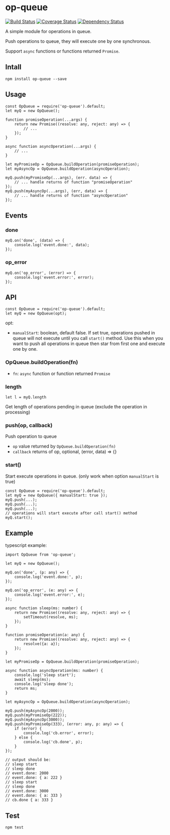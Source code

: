 # op-queue

[![Build Status](https://travis-ci.org/Dongss/op-queue.svg?branch=master)](https://travis-ci.org/Dongss/op-queue)
[![Coverage Status](https://coveralls.io/repos/github/Dongss/op-queue/badge.svg?branch=master)](https://coveralls.io/github/Dongss/op-queue?branch=master)
[![Dependency Status](https://dependencyci.com/github/Dongss/op-queue/badge)](https://dependencyci.com/github/Dongss/op-queue)


A simple module for operations in queue.

Push operations to queue, they will execute one by one synchronous.

Support `async` functions or functions returned `Promise`.

## Intall

`npm install op-queue --save`

## Usage

```
const OpQueue = require('op-queue').default;
let myQ = new OpQueue();

function promiseOperation(...args) {
    return new Promise((resolve: any, reject: any) => {
        // ...
    });
}

async function asyncOperation(...args) {
    // ...
}

let myPromiseOp = OpQueue.buildOperation(promiseOperation);
let myAsyncOp = OpQueue.buildOperation(asyncOperation);

myQ.push(myPromiseOp(...args), (err. data) => {
    // ... handle returns of function "promiseOperation"
});
myQ.push(myAsyncOp(...args), (err, data) => {
    // ... handle returns of function "asyncOperation"
});
```

## Events

### done

```
myQ.on('done', (data) => {
    console.log('event.done:', data);
});
```

### op_error

```
myQ.on('op_error', (error) => {
    console.log('event.error:', error);
});
```

## API

```
const OpQueue = require('op-queue').default;
let myQ = new OpQueue(opt);
```

opt:

* `manualStart`: boolean, default false. If set true, operations pushed in queue will not execute until you call `start()` method. Use this when you want to push all operations in queue then star from first one and execute one by one.

### OpQueue.buildOperation(fn)

* `fn`: `async` function or function returned `Promise`

### length

`let l = myQ.length`

Get length of operations pending in queue (exclude the operation in processing)

### push(op, callback)

Push operation to queue

* `op` value returned by `OpQueue.buildOperation(fn)`
* `callback` returns of op, optional, (error, data) => {}

### start()

Start execute operations in queue. (only work when option `manualStart` is true)

```
const OpQueue = require('op-queue').default;
let myQ = new OpQueue({ manualStart: true });
myQ.push(...);
myQ.push(...);
myQ.push(...);
// operations will start execute after call start() method
myQ.start();
```

## Example

typescript example:

```
import OpQueue from 'op-queue';

let myQ = new OpQueue();

myQ.on('done', (p: any) => {
    console.log('event.done:', p);
});

myQ.on('op_error', (e: any) => {
    console.log('event.error:', e);
});

async function sleep(ms: number) {
    return new Promise((resolve: any, reject: any) => {
        setTimeout(resolve, ms);
    });
}

function promiseOperation(a: any) {
    return new Promise((resolve: any, reject: any) => {
        resolve({a: a});
    });
}

let myPromiseOp = OpQueue.buildOperation(promiseOperation);

async function asyncOperation(ms: number) {
    console.log('sleep start');
    await sleep(ms);
    console.log('sleep done');
    return ms;
}

let myAsyncOp = OpQueue.buildOperation(asyncOperation);

myQ.push(myAsyncOp(2000));
myQ.push(myPromiseOp(222));
myQ.push(myAsyncOp(3000));
myQ.push(myPromiseOp(333), (error: any, p: any) => {
    if (error) {
        console.log('cb.error', error);
    } else {
        console.log('cb.done', p);
    }
});

// output should be:
// sleep start
// sleep done
// event.done: 2000
// event.done: { a: 222 }
// sleep start
// sleep done
// event.done: 3000
// event.done: { a: 333 }
// cb.done { a: 333 }
```

## Test

`npm test`